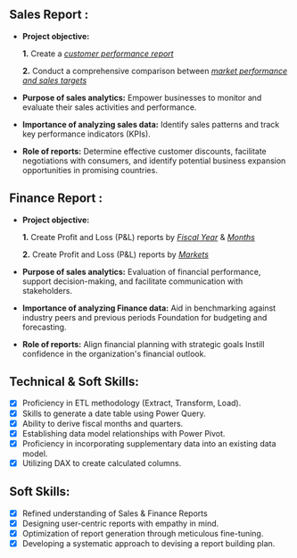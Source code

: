 
## Sales Report :


- **Project objective:** 

    **1.** Create a _[customer performance report](https://github.com/NadeeshaTharangani/Excel-Sales-Analitics/blob/main/Customer%20performance%20report.pdf)_ 

    **2.** Conduct a comprehensive comparison between _[market performance and sales targets](https://github.com/NadeeshaTharangani/Excel-Sales-Analitics/blob/main/Market%20Performance%20vs%20Target%20report.pdf)_

- **Purpose of sales analytics:** Empower businesses to monitor and evaluate their sales activities and performance.

- **Importance of analyzing sales data:** Identify sales patterns and track key performance indicators (KPIs).

- **Role of reports:** Determine effective customer discounts, facilitate negotiations with consumers, and identify potential business expansion opportunities in promising countries.


## Finance Report :

- **Project objective:** 

    **1.** Create Profit and Loss (P&L) reports by _[Fiscal Year](https://github.com/NadeeshaTharangani/Excel-Sales-Analitics/blob/main/P%20%26%20L%20Statement%20by%20fiscal%20year.pdf)_ & _[Months](https://github.com/NadeeshaTharangani/Excel-Sales-Analitics/blob/main/P%20%26%20L%20Statement%20by%20Month.pdf)_ 

   **2.** Create Profit and Loss (P&L) reports by _[Markets](https://github.com/NadeeshaTharangani/Excel-Sales-Analitics/blob/main/p%20%26%20L%20Statement%20by%20market.pdf)_

- **Purpose of sales analytics:** Evaluation of financial performance, support decision-making, and facilitate communication with stakeholders.

- **Importance of analyzing Finance data:** Aid in benchmarking against industry peers and previous periods Foundation for budgeting and forecasting.

- **Role of reports:** Align financial planning with strategic goals Instill confidence in the organization's financial outlook.


## Technical & Soft Skills:
- [x]	Proficiency in ETL methodology (Extract, Transform, Load).
- [x]	Skills to generate a date table using Power Query.
- [x]	Ability to derive fiscal months and quarters.
- [x]	Establishing data model relationships with Power Pivot.
- [x]	Proficiency in incorporating supplementary data into an existing data model.
- [x]	Utilizing DAX to create calculated columns.

## Soft Skills:
- [x]	Refined understanding of Sales & Finance Reports
- [x]	Designing user-centric reports with empathy in mind.
- [x]	Optimization of report generation through meticulous fine-tuning.
- [x]	Developing a systematic approach to devising a report building plan.

